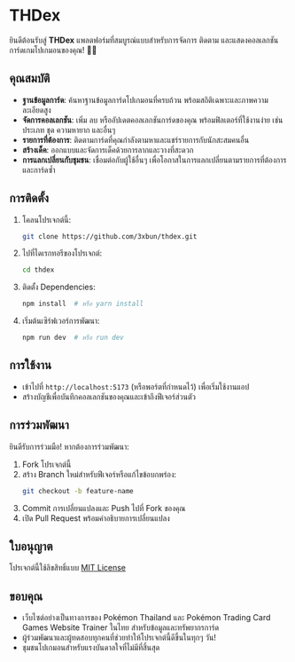 # THDex 

ยินดีต้อนรับสู่ **THDex** แพลตฟอร์มที่สมบูรณ์แบบสำหรับการจัดการ ติดตาม และแสดงคอลเลกชันการ์ดเกมโปเกมอนของคุณ! 🎴✨  

## คุณสมบัติ  

- **ฐานข้อมูลการ์ด**: ค้นหาฐานข้อมูลการ์ดโปเกมอนที่ครบถ้วน พร้อมสถิติเฉพาะและภาพความละเอียดสูง  
- **จัดการคอลเลกชัน**: เพิ่ม ลบ หรืออัปเดตคอลเลกชันการ์ดของคุณ พร้อมฟิลเตอร์ที่ใช้งานง่าย เช่น ประเภท ชุด ความหายาก และอื่นๆ  
- **รายการที่ต้องการ**: ติดตามการ์ดที่คุณกำลังตามหาและแชร์รายการกับนักสะสมคนอื่น  
- **สร้างเด็ค**: ออกแบบและจัดการเด็คด้วยการลากและวางที่สะดวก  
- **การแลกเปลี่ยนกับชุมชน**: เชื่อมต่อกับผู้ใช้อื่นๆ เพื่อโอกาสในการแลกเปลี่ยนตามรายการที่ต้องการและการ์ดซ้ำ  

## การติดตั้ง  

1. โคลนโปรเจกต์นี้:  
   ```bash  
   git clone https://github.com/3xbun/thdex.git  
   ```  
2. ไปที่ไดเรกทอรีของโปรเจกต์:  
   ```bash  
   cd thdex  
   ```  
3. ติดตั้ง Dependencies:  
   ```bash  
   npm install  # หรือ yarn install  
   ```  
4. เริ่มต้นเซิร์ฟเวอร์การพัฒนา:  
   ```bash  
   npm run dev  # หรือ run dev 
   ```  

## การใช้งาน  

- เข้าไปที่ `http://localhost:5173` (หรือพอร์ตที่กำหนดไว้) เพื่อเริ่มใช้งานแอป  
- สร้างบัญชีเพื่อบันทึกคอลเลกชันของคุณและเข้าถึงฟีเจอร์ส่วนตัว  

## การร่วมพัฒนา  

ยินดีรับการร่วมมือ! หากต้องการร่วมพัฒนา:  

1. Fork โปรเจกต์นี้  
2. สร้าง Branch ใหม่สำหรับฟีเจอร์หรือแก้ไขข้อบกพร่อง:  
   ```bash  
   git checkout -b feature-name  
   ```  
3. Commit การเปลี่ยนแปลงและ Push ไปที่ Fork ของคุณ  
4. เปิด Pull Request พร้อมคำอธิบายการเปลี่ยนแปลง  

## ใบอนุญาต  

โปรเจกต์นี้ใช้ลิขสิทธิ์แบบ [MIT License](LICENSE)  

## ขอบคุณ  

- เว็บไซต์อย่างเป็นทางการของ Pokémon Thailand และ Pokémon Trading Card Games Website Trainer ในไทย สำหรับข้อมูลและทรัพยากรการ์ด  
- ผู้ร่วมพัฒนาและผู้ทดสอบทุกคนที่ช่วยทำให้โปรเจกต์นี้ดีขึ้นในทุกๆ วัน!
- ชุมชนโปเกมอนสำหรับแรงบันดาลใจที่ไม่มีที่สิ้นสุด  
